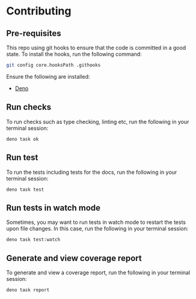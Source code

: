 # Contributing

## Pre-requisites

This repo using git hooks to ensure that the code is committed in a good state.
To install the hooks, run the following command:

```bash
git config core.hooksPath .githooks
```

Ensure the following are installed:

- [Deno](https://docs.deno.com/runtime/manual/getting_started/installation)

## Run checks

To run checks such as type checking, linting etc, run the following in your
terminal session:

```bashell
deno task ok
```

## Run test

To run the tests including tests for the docs, run the following in your
terminal session:

```bashell
deno task test
```

## Run tests in watch mode

Sometimes, you may want to run tests in watch mode to restart the tests upon
file changes. In this case, run the following in your terminal session:

```bashell
deno task test:watch
```

## Generate and view coverage report

To generate and view a coverage report, run the following in your terminal
session:

```bashell
deno task report
```
